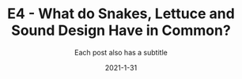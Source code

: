 ---
layout: post
subtitle: Each post also has a subtitle
gh-repo: daattali/beautiful-jekyll
gh-badge: [star, fork, follow]
tags: [test]
comments: true


title:  "E4 - What do Snakes, Lettuce and Sound Design Have in Common?"
summary: "
Brought to you by Kotek and IN1T, a new episode every Sunday around noon PST. Today's episode was recorded live this morning on Kotek's Twitch channel. Come say hello at our discord: https://fkthry.com

Video Version:
https://youtu.be/_a__1SF1Fik


Fkthry
https://www.instagram.com/fkthry/

Kotek
https://www.instagram.com/kotek_music/
https://www.facebook.com/Kotekmusic
https://twitter.com/Kotek_Music
https://soundcloud.com/kotekmusic
https://www.twitch.tv/kotekmusic

IN1T
https://www.instagram.com/in1t.music/
https://www.facebook.com/in1t.sh
https://twitter.com/in1t_
https://soundcloud.com/in1t
https://www.twitch.tv/in1tmusic
"
date:   2021-1-31
categories: podcast
tags:
- tagone : Electronic Music
- tagtwo
- tagthree
permalink: /3/
image: /assets/img/e4.png
podcast_link: "https://f000.backblazeb2.com/file/fktpod/e4.mp3"
podcast_file_size: "63.1 MB"
podcast_duration: "1:07:32"
podcast_length: "13654375"
podcast_guid: ?p=4
---